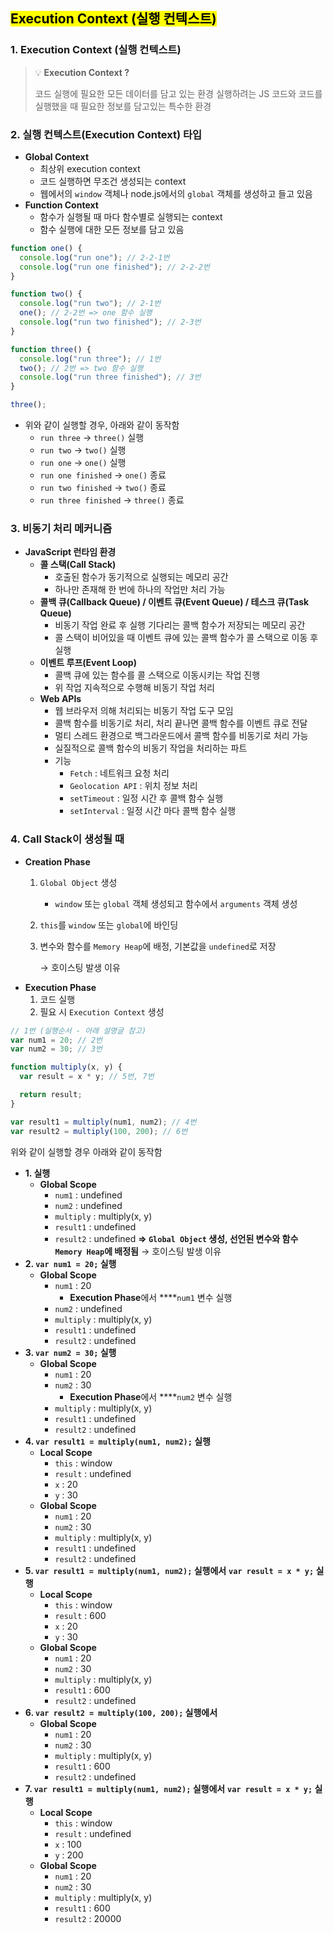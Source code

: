 ## <mark color="#fbc956">Execution Context (실행 컨텍스트)</mark>

### 1. Execution Context (실행 컨텍스트)

> 💡 **Execution Context ?**
>
> 코드 실행에 필요한 모든 데이터를 담고 있는 환경
> 실행하려는 JS 코드와 코드를 실행했을 때 필요한 정보를 담고있는 특수한 환경

### 2. 실행 컨텍스트(Execution Context) 타입

- **Global Context**
  - 최상위 execution context
  - 코드 실행하면 무조건 생성되는 context
  - 웹에서의 `window` 객체나
    node.js에서의 `global` 객체를 생성하고 들고 있음
- **Function Context**
  - 함수가 실행될 때 마다 함수별로 실행되는 context
  - 함수 실행에 대한 모든 정보를 담고 있음

```jsx
function one() {
  console.log("run one"); // 2-2-1번
  console.log("run one finished"); // 2-2-2번
}

function two() {
  console.log("run two"); // 2-1번
  one(); // 2-2번 => one 함수 실행
  console.log("run two finished"); // 2-3번
}

function three() {
  console.log("run three"); // 1번
  two(); // 2번 => two 함수 실행
  console.log("run three finished"); // 3번
}

three();
```

- 위와 같이 실행할 경우, 아래와 같이 동작함
  - `run three` → `three()` 실행
  - `run two` → `two()` 실행
  - `run one` → `one()` 실행
  - `run one finished` → `one()` 종료
  - `run two finished` → `two()` 종료
  - `run three finished` → `three()` 종료

### 3. 비동기 처리 메커니즘

- **JavaScript 런타임 환경**
  - **콜 스택(Call Stack)**
    - 호출된 함수가 동기적으로 실행되는 메모리 공간
    - 하나만 존재해 한 번에 하나의 작업만 처리 가능
  - **콜백 큐(Callback Queue) / 이벤트 큐(Event Queue) / 테스크 큐(Task Queue)**
    - 비동기 작업 완료 후 실행 기다리는 콜백 함수가 저장되는 메모리 공간
    - 콜 스택이 비어있을 때 이벤트 큐에 있는 콜백 함수가 콜 스택으로 이동 후 실행
  - **이벤트 루프(Event Loop)**
    - 콜백 큐에 있는 함수를 콜 스택으로 이동시키는 작업 진행
    - 위 작업 지속적으로 수행해 비동기 작업 처리
  - **Web APIs**
    - 웹 브라우저 의해 처리되는 비동기 작업 도구 모임
    - 콜백 함수를 비동기로 처리, 처리 끝나면 콜백 함수를 이벤트 큐로 전달
    - 멀티 스레드 환경으로 백그라운드에서 콜백 함수를 비동기로 처리 가능
    - 실질적으로 콜백 함수의 비동기 작업을 처리하는 파트
    - 기능
      - `Fetch` : 네트워크 요청 처리
      - `Geolocation API` : 위치 정보 처리
      - `setTimeout` : 일정 시간 후 콜백 함수 실행
      - `setInterval` : 일정 시간 마다 콜백 함수 실행

### 4. Call Stack이 생성될 때

- **Creation Phase**
  1. `Global Object` 생성
     - `window` 또는 `global` 객체 생성되고 함수에서 `arguments` 객체 생성
  2. `this`를 `window` 또는 `global`에 바인딩
  3. 변수와 함수를 `Memory Heap`에 배정, 기본값을 `undefined`로 저장

     → 호이스팅 발생 이유
- **Execution Phase**
  1. 코드 실행
  2. 필요 시 `Execution Context` 생성

```jsx
// 1번 (실행순서 - 아래 설명글 참고)
var num1 = 20; // 2번
var num2 = 30; // 3번

function multiply(x, y) {
  var result = x * y; // 5번, 7번

  return result;
}

var result1 = multiply(num1, num2); // 4번
var result2 = multiply(100, 200); // 6번
```

위와 같이 실행할 경우 아래와 같이 동작함

- **1. 실행**
  - **Global Scope**
    - `num1` : undefined
    - `num2` : undefined
    - `multiply` : multiply(x, y)
    - `result1` : undefined
    - `result2` : undefined
    **⇒ `Global Object` 생성, 선언된 변수와 함수 `Memory Heap`에 배정됨**
    → 호이스팅 발생 이유
- **2. `var num1 = 20;` 실행**
  - **Global Scope**
    - `num1` : 20
      - **Execution Phase**에서 \*\*\*\*`num1` 변수 실행
    - `num2` : undefined
    - `multiply` : multiply(x, y)
    - `result1` : undefined
    - `result2` : undefined
- **3. `var num2 = 30;` 실행**
  - **Global Scope**
    - `num1` : 20
    - `num2` : 30
      - **Execution Phase**에서 \*\*\*\*`num2` 변수 실행
    - `multiply` : multiply(x, y)
    - `result1` : undefined
    - `result2` : undefined
- **4. `var result1 = multiply(num1, num2);` 실행**
  - **Local Scope**
    - `this` : window
    - `result` : undefined
    - `x` : 20
    - `y` : 30
  - **Global Scope**
    - `num1` : 20
    - `num2` : 30
    - `multiply` : multiply(x, y)
    - `result1` : undefined
    - `result2` : undefined
- **5. `var result1 = multiply(num1, num2);` 실행에서**
  **`var result = x * y;` 실행**
  - **Local Scope**
    - `this` : window
    - `result` : 600
    - `x` : 20
    - `y` : 30
  - **Global Scope**
    - `num1` : 20
    - `num2` : 30
    - `multiply` : multiply(x, y)
    - `result1` : 600
    - `result2` : undefined
- **6. `var result2 = multiply(100, 200);` 실행에서**
  - **Global Scope**
    - `num1` : 20
    - `num2` : 30
    - `multiply` : multiply(x, y)
    - `result1` : 600
    - `result2` : undefined
- **7. `var result1 = multiply(num1, num2);` 실행에서**
  **`var result = x * y;` 실행**
  - **Local Scope**
    - `this` : window
    - `result` : undefined
    - `x` : 100
    - `y` : 200
  - **Global Scope**
    - `num1` : 20
    - `num2` : 30
    - `multiply` : multiply(x, y)
    - `result1` : 600
    - `result2` : 20000
